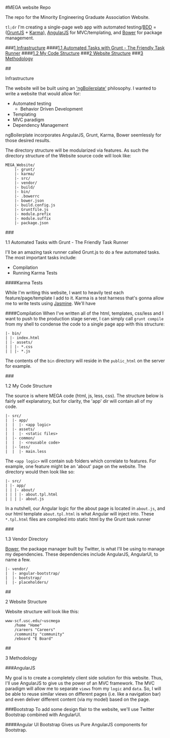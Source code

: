 #MEGA website Repo

The repo for the Minority Engineering Graduate Association Website.  

`tl;dr` I'm creating a single-page web app with automated testing/[BDD](http://en.wikipedia.org/wiki/Behavior-driven_development) = ([GruntJS](http://gruntjs.com) + [Karma](http://karma-runner.github.io/0.10/index.html)),  [AngularJS](http://angularjs.org/) for MVC/templating, and [Bower](http://bower.io) for package management.

###<a href="#infrastructure">1 Infrastructure</a>
####<a href="#automated_grunt">1.1 Automated Tasks with Grunt - The Friendly Task Runner</a>
####<a href="#code_structure">1.2 My Code Structure</a>
###<a href="#website_structure">2 Website Structure</a>
###<a href="#methodology">3 Methodology</a>

##<div id="infrastructure">Infrastructure</div>

The website will be built using an ['ngBoilerplate'](http://joshdmiller.github.io/ng-boilerplate/#/home) philosophy.  I wanted to write a website that would allow for:

- Automated testing
  - Behavior Driven Development
- Templating
- MVC paradigm
- Dependency Management

ngBoilerplate incorporates AngularJS, Grunt, Karma, Bower seemlessly for those desired results.

The directory structure will be modularized via features.  As such the directory structure of the Website source code will look like:

    MEGA_Website/
        |- grunt/
        |- karma/
        |- src/
        |- vendor/
        |- build/
        |- bin/
        |- .bowerrc
        |- bower.json
        |- build.config.js
        |- Gruntfile.js
        |- module.prefix
        |- module.suffix
        |- package.json
   
###<div id="automated_grunt">1.1 Automated Tasks with Grunt - The Friendly Task Runner</div>

I'll be an amazing task runner called Grunt.js to do a few automated tasks. The most important tasks include:

- Compilation
- Running Karma Tests

####Karma Tests

While I'm writing this website, I want to heavily test each feature/page/template I add to it.  Karma is a test harness that's gonna allow me to write tests using [Jasmine](http://pivotal.github.io/jasmine/). We'll have 

####Compilation
When I've written all of the html, templates, css/less and I want to push to the production stage server, I can simply call `grunt compile` from my shell to condense the code to a single page app with this structure:

    |- bin/
    | |- index.html
    | |- assets/
    | | |- *.css
    | | |- *.js

The contents of the `bin` directory will reside in the `public_html` on the server for example.

###<div id="code_structure">1.2 My Code Structure</div>

The source is where MEGA code (html, js, less, css).  The structure below is fairly self explanatory, but for clarity, the 'app' dir will contain all of my code.   
  
    |- src/
    |  |- app/
    |  |  |- <app logic>
    |  |- assets/
    |  |  |- <static files>
    |  |- common/
    |  |  |- <reusable code>
    |  |- less/
    |  |  |- main.less

The `<app logic>` will contain sub folders which correlate to features.  For example, one feature might be an 'about' page on the website. The directory would then look like so:

    |- src/
    | |- app/
    | | |- about/
    | | | |- about.tpl.html
    | | | |- about.js

In a nutshell, our Angular logic for the about page is located in `about.js`, and our html template `about.tpl.html` is what Angular will inject into.  These `*.tpl.html` files are compiled into static html by the Grunt task runner
   
###<div id="vendor_directory">1.3 Vendor Directory</div>

[Bower](http://bower.io), the package manager built by Twitter, is what I'll be using to manage my dependencies.  These dependencies include AngularJS, AngularUI, to name a few.


    |- vendor/
    |  |- angular-bootstrap/
    |  |- bootstrap/
    |  |- placeholders/
   

##<div id="website_structure">2 Website Structure</div> 

Website structure will look like this:

  
    www-scf.usc.edu/~uscmega
        /home "Home"
        /careers "Careers"
        /community "community"
        /eboard "E Board"
    

##<div id="methodology">3 Methodology</div>

###AngularJS

My goal is to create a completely client side solution for this website.   Thus, I'll use AngularJS to give us the power of an MVC framework. The MVC paradigm will allow me to separate `views` from my `logic` and `data`.  So, I will be able to reuse similar views on different pages (i.e. like a navigation bar) and even deliver different content (via my model) based on the page.

###Bootstrap
To add some design flair to the website, we'll use Twitter Bootstrap combined with AngularUI.

####Angular UI Bootstrap
Gives us Pure AngularJS components for Bootstrap. 